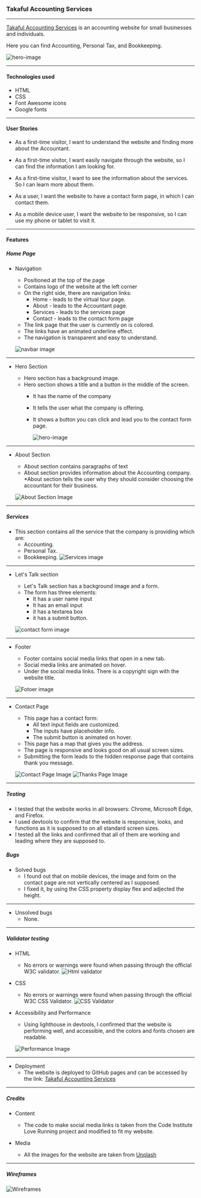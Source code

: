 ### Takaful Accounting Services
***
[Takaful Accounting Services](https://ibrahim-y-adam.github.io/project-one/) is an accounting website for small businesses and individuals. 

Here you can find Accounting, Personal Tax, and Bookkeeping.

![hero-image](screenshots/Screenshot-Takaful.png)

***
#### Technologies used

* HTML
* CSS
* Font Awesome icons
* Google fonts

***

#### User Stories

* As a first-time visitor, I want to understand the website and finding more about the Accountant.

* As a first-time visitor, I want easily navigate through the website, so I can find the information I am looking for.

* As a first-time visitor, I want to see the information about the services. So I can learn more about them.

* As a user, I want the website to have a contact form page, in which I can contact them.

* As a mobile device user, I want the website to be responsive, so I can use my phone or tablet to visit it.
  

***
#### Features
##### Home Page
* Navigation 

    * Positioned at the top of the page
    * Contains logo of the website at the left corner
    * On the right side, there are navigation links: 
        * Home - leads to the virtual tour page.
        * About - leads to the Accountant page.
        * Services - leads to the services page
        * Contact - leads to the contact form page
    * The link page that the user is currently on is colored.
    * The links have an animated underline effect.
    * The navigation is transparent and easy to understand.

    ![navbar image](screenshots/navbar.png)

***
* Hero Section

    * Hero section has a background image.
    * Hero section shows a title and a button in the middle of the screen.
        * It has the name of the company
        * It tells the user what the company is offering.
        * It shows a button you can click and lead you to the contact form page.

            ![hero-image](screenshots/Screenshot-hero-title.png)

***

* About Section

    * About section contains paragraphs of text
    * About section provides information about the Accounting company.
    *About section tells the user why they should consider choosing the accountant for their business.

    ![About Section Image](screenshots/Screenshot-about.png)

***

##### Services
* This section contains all the service that the company is providing which are:
    * Accounting.
    * Personal Tax.
    * Bookkeeping.
        ![Services image](screenshots/screenshot-servicing.png) 


***

* Let's Talk section
    * Let's Talk section has a background image and a form.
    * The form has three elements:
        * It has a user name input
        * It has an email input
        * it has a textarea box
        * it has a submit button.

    ![contact form image](screenshots/Screenshot-let-talk.png)

***

* Footer

    * Footer contains social media links that open in a new tab.
    * Social media links are animated on hover.
    * Under the social media links. There is a copyright sign with the website title.

    ![Fotoer image](screenshots/Screenshot-footer.png)

***

* Contact Page

    * This page has a contact form: 
        * All text input fields are customized.
        * The inputs have placeholder info.
        * The submit button is animated on hover.
    * This page has a map that gives you the address.
    * The page is responsive and looks good on all usual screen sizes.
    * Submitting the form leads to the hidden response page that contains thank you message.

    ![Contact Page Image](screenshots/Screenshot-contact-page.png)
    ![Thanks Page Image](screenshots/Screenshot-thanks-img.png)

***

##### Testing


* I tested that the website works in all browsers: Chrome, Microsoft Edge, and Firefox.
* I used devtools to confirm that the website is responsive, looks, and functions as it is supposed to on all standard screen sizes.
* I tested all the links and confirmed that all of them are working and leading where they are supposed to.

##### Bugs
* Solved bugs
    * I found out that on mobile devices, the image and form on the contact page are not vertically centered as I supposed.
    * I fixed it, by using the CSS property display flex and adjected the height.

***

* Unsolved bugs
    * None.
***

##### Validator testing

* HTML 
    * No errors or warnings were found when passing through the official W3C validator.
    ![Html validator](screenshots/screenshot-html.png)

* CSS
    * No errors or warnings were found when passing through the official W3C CSS Validator.
    ![CSS Validator](screenshots/creenshot-css.png)
* Accessibility and Performance
    * Using lighthouse in devtools, I confirmed that the website is performing well, and accessible, and the colors and fonts chosen are readable.

    ![Performance Image](screenshots/Screenshot-performance-img.png)

***

* Deployment 
    * The website is deployed to GitHub pages and can be accessed by the link: [Takaful Accounting Services](https://ibrahim-y-adam.github.io/project-one/)

***
##### Credits

* Content 
    * The code to make social media links is taken from the Code Institute Love Running project and modified to fit my website.

* Media
    * All the images for the website are taken from [Unplash](https://unsplash.com/)

***

##### Wireframes
![Wireframes](screenshots/Wireframe.png)


